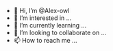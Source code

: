 - 👋 Hi, I’m @Alex-owl
- 👀 I’m interested in ...
- 🌱 I’m currently learning ...
- 💞️ I’m looking to collaborate on ...
- 📫 How to reach me ...

<!---
Alex-owl/Alex-owl is a ✨ special ✨ repository because its `README.md` (this file) appears on your GitHub profile.
You can click the Preview link to take a look at your changes.
--->
